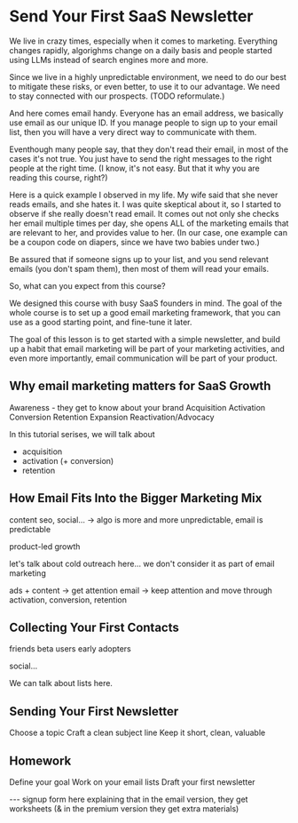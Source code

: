 
# Send Your First SaaS Newsletter

We live in crazy times, especially when it comes to marketing. Everything changes rapidly, algorighms change on a daily basis and people started using LLMs instead of search engines more and more.

Since we live in a highly unpredictable environment, we need to do our best to mitigate these risks, or even better, to use it to our advantage. We need to stay connected with our prospects. (TODO reformulate.)

And here comes email handy. Everyone has an email address, we basically use email as our unique ID. If you manage people to sign up to your email list, then you will have a very direct way to communicate with them.

Eventhough many people say, that they don't read their email, in most of the cases it's not true. You just have to send the right messages to the right people at the right time. (I know, it's not easy. But that it why you are reading this course, right?)

Here is a quick example I observed in my life. My wife said that she never reads emails, and she hates it. I was quite skeptical about it, so I started to observe if she really doesn't read email. It comes out not only she checks her email multiple times per day, she opens ALL of the marketing emails that are relevant to her, and provides value to her. (In our case, one example can be a coupon code on diapers, since we have two babies under two.)

Be assured that if someone signs up to your list, and you send relevant emails (you don't spam them), then most of them will read your emails.

So, what can you expect from this course?

We designed this course with busy SaaS founders in mind. The goal of the whole course is to set up a good email marketing framework, that you can use as a good starting point, and fine-tune it later.

The goal of this lesson is to get started with a simple newsletter, and build up a habit that email marketing will be part of your marketing activities, and even more importantly, email communication will be part of your product.

## Why email marketing matters for SaaS Growth

Awareness - they get to know about your brand
Acquisition
Activation
Conversion
Retention
Expansion
Reactivation/Advocacy


In this tutorial serises, we will talk about
 - acquisition
 - activation (+ conversion)
 - retention


## How Email Fits Into the Bigger Marketing Mix

content seo, social... -> algo is more and more unpredictable, email is predictable

product-led growth

let's talk about cold outreach here... we don't consider it as part of email marketing

ads + content -> get attention
email -> keep attention and move through activation, conversion, retention

## Collecting Your First Contacts

friends
beta users
early adopters

social...

We can talk about lists here.

## Sending Your First Newsletter

Choose a topic
Craft a clean subject line
Keep it short, clean, valuable


## Homework

Define your goal
Work on your email lists
Draft your first newsletter


--- signup form here explaining that in the email version, they get worksheets (& in the premium version they get extra materials)
